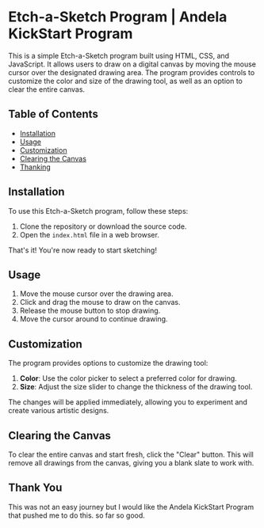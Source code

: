 # Etch-a-Sketch Program | Andela KickStart Program

This is a simple Etch-a-Sketch program built using HTML, CSS, and JavaScript. It allows users to draw on a digital canvas by moving the mouse cursor over the designated drawing area. The program provides controls to customize the color and size of the drawing tool, as well as an option to clear the entire canvas.

## Table of Contents
- [Installation](#installation)
- [Usage](#usage)
- [Customization](#customization)
- [Clearing the Canvas](#clearing-the-canvas)
- [Thanking](#ThankYou)


## Installation

To use this Etch-a-Sketch program, follow these steps:

1. Clone the repository or download the source code.
2. Open the `index.html` file in a web browser.

That's it! You're now ready to start sketching!

## Usage

1. Move the mouse cursor over the drawing area.
2. Click and drag the mouse to draw on the canvas.
3. Release the mouse button to stop drawing.
4. Move the cursor around to continue drawing.

## Customization

The program provides options to customize the drawing tool:

1. **Color**: Use the color picker to select a preferred color for drawing.
2. **Size**: Adjust the size slider to change the thickness of the drawing tool.

The changes will be applied immediately, allowing you to experiment and create various artistic designs.

## Clearing the Canvas

To clear the entire canvas and start fresh, click the "Clear" button. This will remove all drawings from the canvas, giving you a blank slate to work with.

## Thank You

This was not an easy journey but I would like the Andela KickStart Program that pushed me to do this. 
so far so good.
